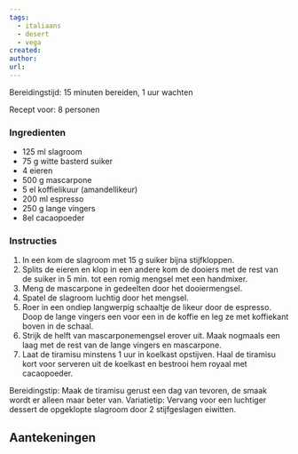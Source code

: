 ```yaml
---
tags:
  - italiaans
  - desert
  - vega
created: 
author: 
url:
---
```

Bereidingstijd: 15 minuten bereiden, 1 uur wachten

Recept voor: 8 personen

### Ingredienten

- 125 ml slagroom
- 75 g witte basterd suiker
- 4 eieren
- 500 g mascarpone
- 5 el koffielikuur (amandellikeur)
- 200 ml espresso
- 250 g lange vingers
- 8el cacaopoeder
### Instructies

1. In een kom de slagroom met 15 g suiker bijna stijfkloppen.
2. Splits de eieren en klop in een andere kom de dooiers met de rest van de suiker in 5 min. tot een romig mengsel met een handmixer. 
3. Meng de mascarpone in gedeelten door het dooiermengsel.
4. Spatel de slagroom luchtig door het mengsel. 
5. Roer in een ondiep langwerpig schaaltje de likeur door de espresso. Doop de lange vingers een voor een in de koffie en leg ze met koffiekant boven in de schaal.
6. Strijk de helft van mascarponemengsel erover uit. Maak nogmaals een laag met de rest van de lange vingers en mascarpone. 
7. Laat de tiramisu minstens 1 uur in koelkast opstijven. Haal de tiramisu kort voor serveren uit de koelkast en bestrooi hem royaal met cacaopoeder. 

Bereidingstip: Maak de tiramisu gerust een dag van tevoren, de smaak wordt er alleen maar beter van. 
Variatietip: Vervang voor een luchtiger dessert de opgeklopte slagroom door 2 stijfgeslagen eiwitten. 

## Aantekeningen
